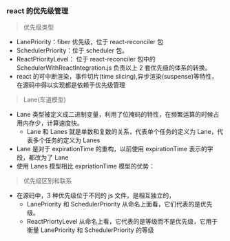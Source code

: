 ### react 的优先级管理

> 优先级类型

- LanePriority：fiber 优先级，位于 react-reconciler 包
- SchedulerPriority：位于 scheduler 包。
- ReactPriorityLevel： 位于 react-reconciler 包中的 SchedulerWithReactIntegration.js 负责以上 2 套优先级的体系的转换。
- react 的可中断渲染，事件切片(time slicing),异步渲染(suspense)等特性，在源码中得以实现都是依赖于优先级管理

> Lane(车道模型)

- Lane 类型被定义成二进制变量，利用了位掩码的特性，在频繁运算的时候占用内存少，计算速度快。
  - Lane 和 Lanes 就是单数和复数的关系，代表单个任务的定义为 Lane，代表多个任务的定义为 Lanes
- Lane 是对于 expirationTime 的重构，以前使用 expirationTime 表示的字段，都改为了 Lane
- 使用 Lanes 模型相比 expriationTime 模型的优势：

> 优先级区别和联系

- 在源码中，3 种优先级位于不同的 js 文件，是相互独立的，
  - LanePriority 和 SchedulerPriority 从命名上面看，它们代表的是优先级。
  - ReactPriortyLevel 从命名上看，它代表的是等级而不是优先级，它用于衡量 LanePriority 和 SchedulerPriority 的等级
